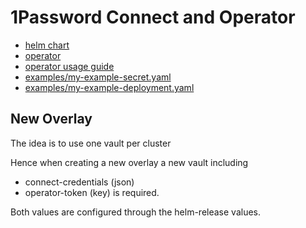# 1Password Connect and Operator

* [helm chart](https://github.com/1Password/connect-helm-charts/tree/main/charts/connect)
* [operator](https://github.com/1Password/onepassword-operator)
* [operator usage guide](https://github.com/1Password/onepassword-operator/blob/main/USAGEGUIDE.md)
* [examples/my-example-secret.yaml](../../overlays/k3d-dev/op-connect-operator/examples/my-example-secret.yaml)
* [examples/my-example-deployment.yaml](../../overlays/k3d-dev/op-connect-operator/examples/my-example-deployment.yaml)

## New Overlay
The idea is to use one vault per cluster

Hence when creating a new overlay a new vault including
* connect-credentials (json)
* operator-token (key)
is required.

Both values are configured through the helm-release values.
